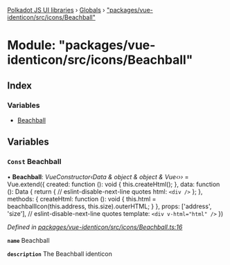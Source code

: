 [Polkadot JS UI libraries](../README.md) › [Globals](../globals.md) › ["packages/vue-identicon/src/icons/Beachball"](_packages_vue_identicon_src_icons_beachball_.md)

# Module: "packages/vue-identicon/src/icons/Beachball"

## Index

### Variables

* [Beachball](_packages_vue_identicon_src_icons_beachball_.md#const-beachball)

## Variables

### `Const` Beachball

• **Beachball**: *VueConstructor‹Data & object & object & Vue‹››* = Vue.extend({
  created: function (): void {
    this.createHtml();
  },
  data: function (): Data {
    return {
      // eslint-disable-next-line quotes
      html: `<div />`
    };
  },
  methods: {
    createHtml: function (): void {
      this.html = beachballIcon(this.address, this.size).outerHTML;
    }
  },
  props: ['address', 'size'],
  // eslint-disable-next-line quotes
  template: `<div v-html="html" />`
})

*Defined in [packages/vue-identicon/src/icons/Beachball.ts:16](https://github.com/polkadot-js/ui/blob/43da3b50d/packages/vue-identicon/src/icons/Beachball.ts#L16)*

**`name`** Beachball

**`description`** The Beachball identicon
